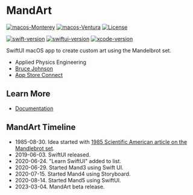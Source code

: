 # MandArt

[![macos-Monterey](https://img.shields.io/badge/macos-monterey-brightgreen.svg)](https://www.apple.com/macos/monterey)
[![macos-Ventura](https://img.shields.io/badge/macos-ventura-brightgreen.svg)](https://www.apple.com/macos/ventura)
[![License](https://img.shields.io/badge/License-Apache_2.0-blue.svg)](https://opensource.org/licenses/Apache-2.0)

[![swift-version](https://img.shields.io/badge/swift-5.7-brightgreen.svg)](https://github.com/apple/swift)
[![swiftui-version](https://img.shields.io/badge/swiftui-3-brightgreen)](https://developer.apple.com/documentation/swiftui)
[![xcode-version](https://img.shields.io/badge/xcode-14-brightgreen)](https://developer.apple.com/xcode/)


SwiftUI macOS app to create custom art using the Mandelbrot set.

- Applied Physics Engineering
- [Bruce Johnson](https://github.com/bruceranger)
- [App Store Connect](https://appstoreconnect.apple.com)

## Learn More

- [Documentation](https://denisecase.github.io/MandArt-Docs/documentation/mandart/)

## MandArt Timeline

- 1985-08-30. Idea started with [1985 Scientific American article on the Mandlebrot set](https://www.scientificamerican.com/article/mandelbrot-set/). 
- 2019-06-03. SwiftUI released.
- 2020-06-24. "Learn SwiftUI" added to list.
- 2020-06-29. Started Mand3 using Swift UI.
- 2020-07-15. Started Mand4 using Storyboard. 
- 2020-08-14. Started Mand5 using SwiftUI.
- 2023-03-04. MandArt beta release.
